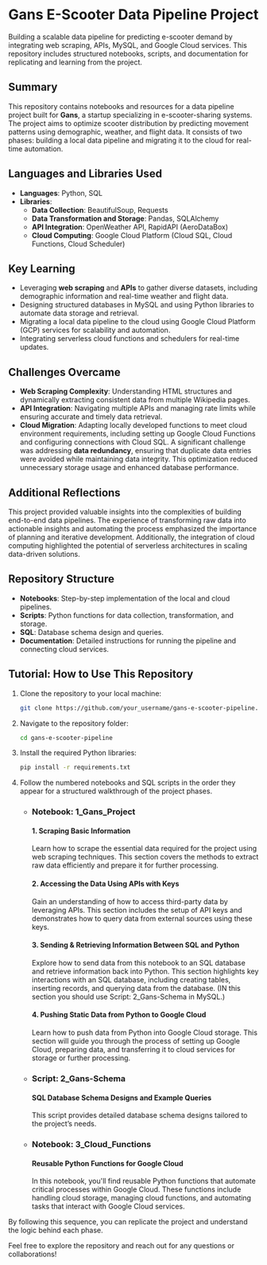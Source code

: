 # Gans E-Scooter Data Pipeline Project
Building a scalable data pipeline for predicting e-scooter demand by integrating web scraping, APIs, MySQL, and Google Cloud services. This repository includes structured notebooks, scripts, and documentation for replicating and learning from the project.

## Summary
This repository contains notebooks and resources for a data pipeline project built for **Gans**, a startup specializing in e-scooter-sharing systems. The project aims to optimize scooter distribution by predicting movement patterns using demographic, weather, and flight data. It consists of two phases: building a local data pipeline and migrating it to the cloud for real-time automation.

## Languages and Libraries Used
- **Languages**: Python, SQL
- **Libraries**: 
  - **Data Collection**: BeautifulSoup, Requests
  - **Data Transformation and Storage**: Pandas, SQLAlchemy
  - **API Integration**: OpenWeather API, RapidAPI (AeroDataBox)
  - **Cloud Computing**: Google Cloud Platform (Cloud SQL, Cloud Functions, Cloud Scheduler)

## Key Learning
- Leveraging **web scraping** and **APIs** to gather diverse datasets, including demographic information and real-time weather and flight data.
- Designing structured databases in MySQL and using Python libraries to automate data storage and retrieval.
- Migrating a local data pipeline to the cloud using Google Cloud Platform (GCP) services for scalability and automation.
- Integrating serverless cloud functions and schedulers for real-time updates.

## Challenges Overcame
- **Web Scraping Complexity**: Understanding HTML structures and dynamically extracting consistent data from multiple Wikipedia pages.
- **API Integration**: Navigating multiple APIs and managing rate limits while ensuring accurate and timely data retrieval.
- **Cloud Migration**: Adapting locally developed functions to meet cloud environment requirements, including setting up Google Cloud Functions and configuring connections with Cloud SQL. A significant challenge was addressing **data redundancy**, ensuring that duplicate data entries were avoided while maintaining data integrity. This optimization reduced unnecessary storage usage and enhanced database performance.

## Additional Reflections
This project provided valuable insights into the complexities of building end-to-end data pipelines. The experience of transforming raw data into actionable insights and automating the process emphasized the importance of planning and iterative development. Additionally, the integration of cloud computing highlighted the potential of serverless architectures in scaling data-driven solutions.

## Repository Structure
- **Notebooks**: Step-by-step implementation of the local and cloud pipelines.
- **Scripts**: Python functions for data collection, transformation, and storage.
- **SQL**: Database schema design and queries.
- **Documentation**: Detailed instructions for running the pipeline and connecting cloud services.

## Tutorial: How to Use This Repository
1. Clone the repository to your local machine:
   ```bash
   git clone https://github.com/your_username/gans-e-scooter-pipeline.git
   ```
2. Navigate to the repository folder:
   ```bash
   cd gans-e-scooter-pipeline
   ```
3. Install the required Python libraries:
   ```bash
   pip install -r requirements.txt
   ```
4. Follow the numbered notebooks and SQL scripts in the order they appear for a structured walkthrough of the project phases.
   - ### **Notebook: 1_Gans_Project**
   
     #### 1. Scraping Basic Information
     Learn how to scrape the essential data required for the project using web scraping techniques. This section covers the methods to extract raw data efficiently and prepare it for further processing.

     #### 2. Accessing the Data Using APIs with Keys
     Gain an understanding of how to access third-party data by leveraging APIs. This section includes the setup of API keys and demonstrates how to query data from external sources using these keys.

     #### 3. Sending & Retrieving Information Between SQL and Python 
     Explore how to send data from this notebook to an SQL database and retrieve information back into Python. This section highlights key interactions with an SQL database, including creating tables, inserting records, and querying data from the database. (IN this section you should use Script: 2_Gans-Schema in MySQL.)

     #### 4. Pushing Static Data from Python to Google Cloud
     Learn how to push data from Python into Google Cloud storage. This section will guide you through the process of setting up Google Cloud, preparing data, and transferring it to cloud services for storage or further processing.

   - ### **Script: 2_Gans-Schema**
   
     #### **SQL Database Schema Designs and Example Queries**
     This script provides detailed database schema designs tailored to the project’s needs. 

   - ### **Notebook: 3_Cloud_Functions**

     #### **Reusable Python Functions for Google Cloud**
     In this notebook, you'll find reusable Python functions that automate critical processes within Google Cloud. These functions include handling cloud storage, managing cloud functions, and automating tasks that interact with Google Cloud services.


By following this sequence, you can replicate the project and understand the logic behind each phase.

Feel free to explore the repository and reach out for any questions or collaborations!

